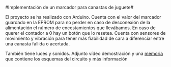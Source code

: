 #Implementación de un marcador para canastas de juguete#

El proyecto se ha realizado con Arduino. Cuenta con el valor del marcador guardado en la EPROM para no perder en caso de desconexión de la
alimentación el número de encestamientos que llevábamos. En caso de querer el contador a 0 hay un botón que lo resetea.
Cuenta con sensores de movimiento y vibración para tener más fiabilidad de cara a diferenciar entre una canasta fallida o acertada.

También tiene luces y sonidos.
Adjunto vídeo demostración y una [memoria](Memoria.pdf) que contiene los esquemas del circuito y más información
